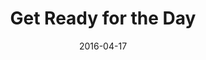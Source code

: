 ---
title: "Get Ready for the Day"
speaker: "Barry Gin"
date: "2016-04-17"
sermonUrl: "//35.190.93.184/sermons/20160417_sunday_barry_gin_get_ready_for_the_day.mp3"
---